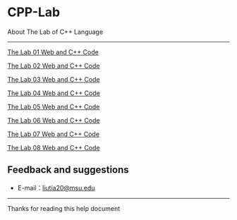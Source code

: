 # CPP-Lab

About The Lab of C++ Language

-----

[The Lab 01 Web and C++ Code](https://github.com/liutiantian233/CPP-Lab/tree/master/Lab01)

[The Lab 02 Web and C++ Code](https://github.com/liutiantian233/CPP-Lab/tree/master/Lab02)

[The Lab 03 Web and C++ Code](https://github.com/liutiantian233/CPP-Lab/tree/master/Lab03)

[The Lab 04 Web and C++ Code](https://github.com/liutiantian233/CPP-Lab/tree/master/Lab04)

[The Lab 05 Web and C++ Code](https://github.com/liutiantian233/CPP-Lab/tree/master/Lab05)

[The Lab 06 Web and C++ Code](https://github.com/liutiantian233/CPP-Lab/tree/master/Lab06)

[The Lab 07 Web and C++ Code](https://github.com/liutiantian233/CPP-Lab/tree/master/Lab07)

[The Lab 08 Web and C++ Code](https://github.com/liutiantian233/CPP-Lab/tree/master/Lab08)

## Feedback and suggestions

- E-mail：<liutia20@msu.edu>

---------

Thanks for reading this help document
